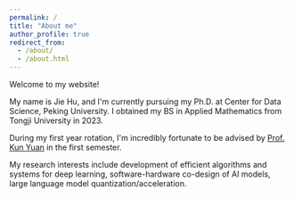 ```yaml
---
permalink: /
title: "About me"
author_profile: true
redirect_from: 
  - /about/
  - /about.html
---
```


Welcome to my website!

My name is Jie Hu, and I'm currently pursuing my Ph.D. at Center for Data Science, Peking University. I obtained my BS in Applied Mathematics from Tongji University in 2023.

During my first year rotation, I'm incredibly fortunate to be advised by [Prof. Kun Yuan](https://kunyuan827.github.io) in the first semester.

My research interests include development of efficient algorithms and systems for deep learning, software-hardware co-design of AI models, large language model quantization/acceleration. 




